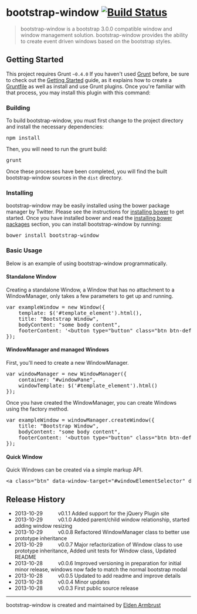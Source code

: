 # bootstrap-window [![Build Status](https://secure.travis-ci.org/earmbrust/bootstrap-window.png?branch=master)](http://travis-ci.org/earmbrust/bootstrap-window)

> bootstrap-window is a bootstrap 3.0.0 compatible window and window management solution.  bootstrap-window provides the ability to create event driven windows based on the bootstrap styles.



## Getting Started
This project requires Grunt `~0.4.0`
If you haven't used [Grunt](http://gruntjs.com/) before, be sure to check out the [Getting Started](http://gruntjs.com/getting-started) guide, as it explains how to create a [Gruntfile](http://gruntjs.com/sample-gruntfile) as well as install and use Grunt plugins. Once you're familiar with that process, you may install this plugin with this command:

### Building
To build bootstrap-window, you must first change to the project directory and install the necessary dependencies:
<pre>npm install</pre>

Then, you will need to run the grunt build:
<pre>grunt</pre>

Once these processes have been completed, you will find the built bootstrap-window sources in the `dist` directory.

### Installing
bootstrap-window may be easily installed using the bower package manager by Twitter.
Please see the instructions for [installing bower](http://bower.io/#installing-bower) to get started.
Once you have installed bower and read the [installing bower packages](http://bower.io/#installing-packages-and-dependencies) section, you can install bootstrap-window by running:
<pre>
bower install bootstrap-window
</pre>

### Basic Usage
Below is an example of using bootstrap-window programmatically.

#### Standalone Window
Creating a standalone Window, a Window that has no attachment to a WindowManager, only takes a few parameters to get up and running.
<pre>
var exampleWindow = new Window({
    template: $('#template_element').html(),
    title: "Bootstrap Window",
    bodyContent: "some body content",
    footerContent: '&lt;button type="button" class="btn btn-default" data-dismiss="window"&gt;Close&lt;/button&gt;&lt;button type="button" class="btn btn-primary"&gt;Submit&lt;/button&gt;'
});
</pre>
#### WindowManager and managed Windows
First, you'll need to create a new WindowManager.
<pre>
var windowManager = new WindowManager({
    container: "#windowPane",
    windowTemplate: $('#template_element').html()
});
</pre>

Once you have created the WindowManager, you can create Windows using the factory method.
<pre>
var exampleWindow = windowManager.createWindow({
    title: "Bootstrap Window",
    bodyContent: "some body content",
    footerContent: '&lt;button type="button" class="btn btn-default" data-dismiss="window"&gt;Close&lt;/button&gt;&lt;button type="button" class="btn btn-primary"&gt;Submit&lt;/button&gt;'
});
</pre>


#### Quick Window
Quick Windows can be created via a simple markup API.

<pre>
&lt;a class=&quot;btn&quot; data-window-target=&quot;#windowElementSelector&quot; data-window-title=&quot;Window Title&quot; data-window-handle=&quot;.handleSelector&quot;&gt;
</pre>
## Release History
 * 2013-10-29   v0.1.1  Added support for the jQuery Plugin site
 * 2013-10-29   v0.1.0  Added parent/child window relationship, started adding window resizing
 * 2013-10-29   v0.0.8  Refactored WindowManager class to better use prototype inheritance
 * 2013-10-29   v0.0.7  Major refactorization of Window class to use prototype inheritance, Added unit tests for Window class, Updated README
 * 2013-10-28   v0.0.6  Improved versioning in preparation for initial minor release, windows now fade to match the normal bootstrap modal
 * 2013-10-28   v0.0.5  Updated to add readme and improve details
 * 2013-10-28   v0.0.4  Minor updates
 * 2013-10-28   v0.0.3  First public source release


---

bootstrap-window is created and maintained by [Elden Armbrust](http://www.linkedin.com/in/eldenarmbrust)

